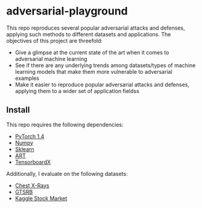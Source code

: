 # adversarial-playground
This repo reproduces several popular adversarial attacks and defenses, applying such methods to different datasets and applications. The objectives of this project are threefold:

- Give a glimpse at the current state of the art when it comes to adversarial machine learning
- See if there are any underlying trends among datasets/types of machine learning models that make them more vulnerable to adversarial examples
- Make it easier to reproduce popular adversarial attacks and defenses, applying them to a wider set of application fieldss

## Install

This repo requires the following dependencies:

- [PyTorch 1.4](https://pytorch.org/)
- [Numpy](https://docs.scipy.org/doc/numpy-1.15.0/user/index.html)
- [Sklearn](https://scikit-learn.org/stable/index.html)
- [ART](https://github.com/IBM/adversarial-robustness-toolbox)
- [TensorboardX](https://github.com/lanpa/tensorboardX)

Additionally, I evaluate on the following datasets:

- [Chest X-Rays](https://www.kaggle.com/paultimothymooney/chest-xray-pneumonia)
- [GTSRB](https://www.kaggle.com/meowmeowmeowmeowmeow/gtsrb-german-traffic-sign)
- [Kaggle Stock Market](https://www.kaggle.com/borismarjanovic/price-volume-data-for-all-us-stocks-etfs)
